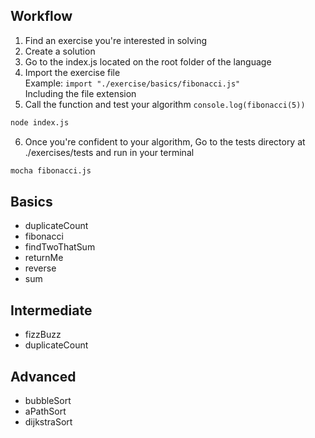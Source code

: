 ## Workflow
 1.  Find an exercise you're interested in solving
 2.  Create a solution
 3.  Go to the index.js located on the root folder of the language
 4.  Import the exercise file
  <br>Example:
  ``
  import "./exercise/basics/fibonacci.js"
  ``
  <br>Including the file extension
 5. Call the function and test your algorithm
  ``
  console.log(fibonacci(5))
  ``
  ```bash
  node index.js
  ```
 6. Once you're confident to your algorithm, Go to the tests directory at ./exercises/tests and run in your terminal
  ```bash
  mocha fibonacci.js
  ```
## Basics
  - duplicateCount
  - fibonacci
  - findTwoThatSum
  - returnMe
  - reverse
  - sum
## Intermediate
  - fizzBuzz
  - duplicateCount
## Advanced
  - bubbleSort
  - aPathSort
  - dijkstraSort














